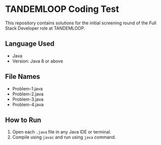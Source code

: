 # TANDEMLOOP Coding Test

This repository contains solutions for the initial screening round of the Full Stack Developer role at TANDEMLOOP.

## Language Used

- Java
- Version: Java 8 or above

## File Names

- Problem-1.java
- Problem-2.java
- Problem-3.java
- Problem-4.java

## How to Run

1. Open each `.java` file in any Java IDE or terminal.
2. Compile using `javac` and run using `java` command.
